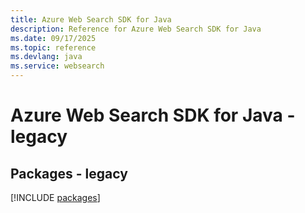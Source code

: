 ```yaml
---
title: Azure Web Search SDK for Java
description: Reference for Azure Web Search SDK for Java
ms.date: 09/17/2025
ms.topic: reference
ms.devlang: java
ms.service: websearch
---
```

# Azure Web Search SDK for Java - legacy
## Packages - legacy
[!INCLUDE [packages](web-search-index.md)]
